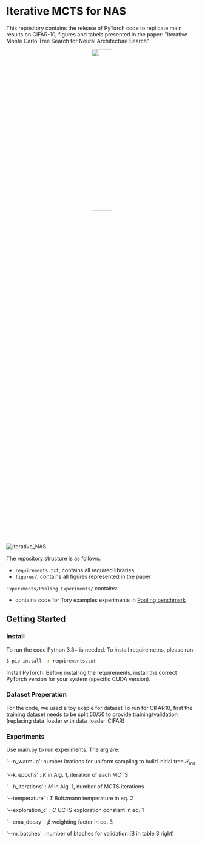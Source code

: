 # Iterative MCTS for NAS

This repository contains the release of PyTorch code to replicate main results on CIFAR-10, figures and tabels presented in the paper: "Iterative Monte Carlo Tree Search for Neural Architecture Search"

<p align="center" width="100%">
    <img width="33%" src="[https://i.sstatic.net/RJj4x.png](https://github.com/user-attachments/assets/d1faee95-ae3b-4566-92f3-fbdb1814a92e)">
</p>

![iterative_NAS](https://github.com/user-attachments/assets/d1faee95-ae3b-4566-92f3-fbdb1814a92e)


The repository structure is as follows:
  * `requirements.txt`, contains all required libraries
  * `figures/`, contains all figures represented in the paper


`Experiments/Pooling Experiments/` contains: 
  * contains code for Tory examples experiments in [Pooling benchmark](https://proceedings.mlr.press/v224/roshtkhari23a/roshtkhari23a.pdf)

## Getting Started
### Install
To run the code Python 3.8+ is needed. To install requiremetns, please run:

   ```bash
   $ pip install -r requirements.txt
   ```

Install PyTorch: Before installing the requirements, install the correct PyTorch version for your system (specific CUDA version).

### Dataset Preperation
For the code, we used a toy exaple for dataset To run for CIFAR10, first the training dataset needs to be split 50/50 to provide training/validation (replacing data_loader with data_loader_CIFAR) 

### Experiments
Use main.py to run experiments.
The arg are:

'--n_warmup': number itrations for uniform sampling to build initial tree $\mathcal{T}_{init}$

'--k_epochs' : $K$ in Alg. 1, iteration of each MCTS

'--h_iterations' : $M$ in Alg. 1, number of MCTS iterations

'--temperature' : $T$ Boltzmann temperature in eq. 2

'--exploration_c' : $C$ UCTS exploration constant in eq. 1 

'--ema_decay' : $\beta$ weighting factor in eq. 3

'--m_batches' : number of btaches for validation (B in table 3 right)


  
